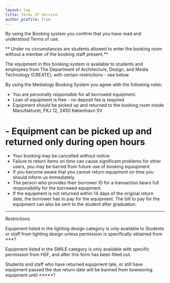 ```yaml
---
layout: tag
title: Terms Of Service
author_profile: true
---
```

By using the Booking system you confirm that you have read and understood Terms of use. 

** Under no circumstances are students allowed to enter the booking room without a member of the booking staff present.**

The equipment in this booking system is available to students and employees from The Department of Architecture, Design, and Media Technology (CREATE),
with certain restrictions - see below.

By using the Medialogy Booking System you agree with the following rules:

- You are personally responsible for all borrowed equipment.
- Loan of equipment is free - no deposit fee is required
- Equipment should be picked up and returned to the booking room inside Manufakturet, FKJ 12, 2450 København SV
# - Equipment can be picked up and returned only during open hours
- Your booking may be cancelled without notice
- Failure to return items on time can cause significant problems for other users, you may be barred from future use of booking equiupment.
- If you become aware that you cannot return equipment on time you should inform us immediately.
- The person who provides their borrower ID for a transaction bears full responsibility for the borrowed equipment.
- If the equipment is not returned within 14 days of the original return date, the borrower has to pay for the equipment. The bill to pay for the equipment can also be sent to the student after graduation.



______
Restrictions

Equipment listed in the lighting design category is only available to Students or staff from lighting design unless permission is specifically obtained from ***?

Equipment listed in the SMILE category is only available with specific permission from HSF, and after this form has been filled out.

Students and staff who have returned equipment late, or still have equipment passed the due return date will be banned from bowworing equipment until *****?


	